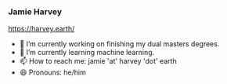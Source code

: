 ### Jamie Harvey
https://harvey.earth/

- 🔭 I’m currently working on finishing my dual masters degrees.
- 🌱 I’m currently learning machine learning.
- 📫 How to reach me: jamie 'at' harvey 'dot' earth
- 😄 Pronouns: he/him
